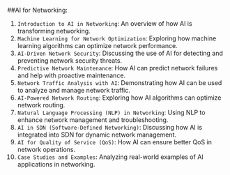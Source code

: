 ##AI for Networking:

1. ``Introduction to AI in Networking``: An overview of how AI is transforming networking.
2. ``Machine Learning for Network Optimization``: Exploring how machine learning algorithms can optimize network performance.
3. ``AI-Driven Network Security``: Discussing the use of AI for detecting and preventing network security threats.
4. ``Predictive Network Maintenance``: How AI can predict network failures and help with proactive maintenance.
5. ``Network Traffic Analysis with AI``: Demonstrating how AI can be used to analyze and manage network traffic.
6. ``AI-Powered Network Routing``: Exploring how AI algorithms can optimize network routing.
7. ``Natural Language Processing (NLP) in Networking``: Using NLP to enhance network management and troubleshooting.
8. ``AI in SDN (Software-Defined Networking)``: Discussing how AI is integrated into SDN for dynamic network management.
9. ``AI for Quality of Service (QoS)``: How AI can ensure better QoS in network operations.
10. ``Case Studies and Examples``: Analyzing real-world examples of AI applications in networking.